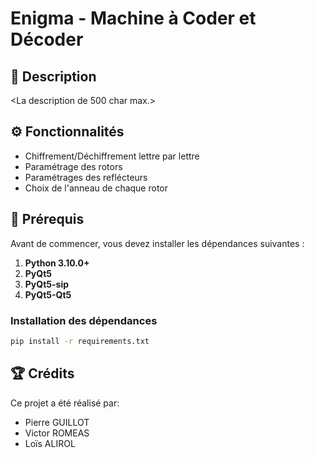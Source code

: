 # **Enigma - Machine à Coder et Décoder**

## 📖 **Description**

<La description de 500 char max.>

## ⚙️ **Fonctionnalités**

- Chiffrement/Déchiffrement lettre par lettre
- Paramétrage des rotors
- Paramétrages des reflécteurs
- Choix de l'anneau de chaque rotor

## 🔧 **Prérequis**

Avant de commencer, vous devez installer les dépendances suivantes :

1. **Python 3.10.0+**
2. **PyQt5**
3. **PyQt5-sip**
4. **PyQt5-Qt5**

### Installation des dépendances

```bash
pip install -r requirements.txt
```

## 🏆 **Crédits**

Ce projet a été réalisé par:

- Pierre GUILLOT
- Victor ROMEAS
- Loïs ALIROL
